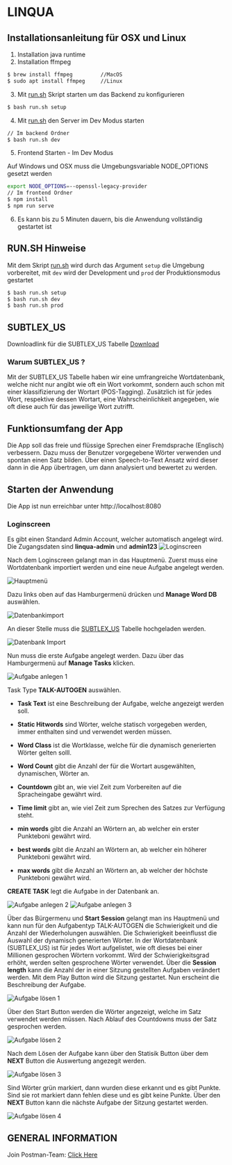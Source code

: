 # LINQUA
## Installationsanleitung für OSX und Linux

1. Installation java runtime
2. Installation ffmpeg
```bash
$ brew install ffmpeg         //MacOS
$ sudo apt install ffmpeg     //Linux
```
3. Mit [run.sh](backend/run.sh) Skript starten um das Backend zu konfigurieren
```bash
$ bash run.sh setup
```

4. Mit [run.sh](backend/run.sh) den Server im Dev Modus starten
```bash
// Im backend Ordner
$ bash run.sh dev
```

5. Frontend Starten - Im Dev Modus

Auf Windows und OSX muss die Umgebungsvariable NODE_OPTIONS gesetzt werden

```bash
export NODE_OPTIONS=--openssl-legacy-provider
// Im frontend Ordner
$ npm install
$ npm run serve
```
6. Es kann bis zu 5 Minuten dauern, bis die Anwendung vollständig gestartet ist


## RUN.SH Hinweise
Mit dem Skript [run.sh](backend/run.sh) wird durch das Argument `setup` die Umgebung vorbereitet, mit `dev` wird der Development und `prod` der Produktionsmodus gestartet
```bash
$ bash run.sh setup
$ bash run.sh dev
$ bash run.sh prod
```

## SUBTLEX_US
Downloadlink für die SUBTLEX_US Tabelle [Download](https://osf.io/download/7wx25/)

### Warum SUBTLEX_US ?
Mit der SUBTLEX_US Tabelle haben wir eine umfrangreiche Wortdatenbank, welche nicht nur angibt wie oft ein Wort vorkommt, sondern auch schon mit einer klassifizierung der Wortart (POS-Tagging). 
Zusätzlich ist für jedes Wort, respektive dessen Wortart, eine Wahrscheinlichkeit angegeben, wie oft diese auch für das jeweilige Wort zutrifft.


## Funktionsumfang der App
Die App soll das freie und flüssige Sprechen einer Fremdsprache (Englisch) verbessern.
Dazu muss der Benutzer vorgegebene Wörter verwenden und spontan einen Satz bilden.
Über einen Speech-to-Text Ansatz wird dieser dann in die App übertragen, um dann analysiert und bewertet zu werden.

## Starten der Anwendung
Die App ist nun erreichbar unter http://localhost:8080

### Loginscreen
Es gibt einen Standard Admin Account, welcher automatisch angelegt wird. Die Zugangsdaten sind **linqua-admin** und **admin123**
![Loginscreen](docs/assets/loginscreen.png)

Nach dem Loginscreen gelangt man in das Hauptmenü.
Zuerst muss eine Wortdatenbank importiert werden und eine neue Aufgabe angelegt werden.

![Hauptmenü](docs/assets/mainmenu.png)

Dazu links oben auf das Hamburgermenü drücken und **Manage Word DB** auswählen.

![Datenbankimport](docs/assets/hamburger.png)

An dieser Stelle muss die [SUBTLEX_US](https://osf.io/download/7wx25/) Tabelle hochgeladen werden.

![Datenbank Import](docs/assets/managedb.png)

Nun muss die erste Aufgabe angelegt werden. 
Dazu über das Hamburgermenü auf **Manage Tasks** klicken.

![Aufgabe anlegen 1](docs/assets/managetask.png)

Task Type **TALK-AUTOGEN** auswählen.

- **Task Text** ist eine Beschreibung der Aufgabe, welche angezeigt werden soll.

- **Static Hitwords** sind Wörter, welche statisch vorgegeben werden, immer enthalten sind und verwendet werden müssen.

- **Word Class** ist die Wortklasse, welche für die dynamisch generierten Wörter gelten solll.

- **Word Count** gibt die Anzahl der für die Wortart ausgewählten, dynamischen, Wörter an.

- **Countdown** gibt an, wie viel Zeit zum Vorbereiten auf die Spracheingabe gewährt wird.

- **Time limit** gibt an, wie viel Zeit zum Sprechen des Satzes zur Verfügung steht.

- **min words** gibt die Anzahl an Wörtern an, ab welcher ein erster Punkteboni gewährt wird.

- **best words** gibt die Anzahl an Wörtern an, ab welcher ein höherer Punkteboni gewährt wird.

- **max words** gibt die Anzahl an Wörtern an, ab welcher der höchste Punkteboni gewährt wird.

**CREATE TASK** legt die Aufgabe in der Datenbank an.

![Aufgabe anlegen 2](docs/assets/talk_autogen1.png)
![Aufgabe anlegen 3](docs/assets/talk_autogen2.png)

Über das Bürgermenu und **Start Session** gelangt man ins Hauptmenü und kann nun für den Aufgabentyp TALK-AUTOGEN die Schwierigkeit und die Anzahl der Wiederholungen auswählen.
Die Schwierigkeit beeinflusst die Auswahl der dynamisch generierten Wörter. 
In der Wortdatenbank (SUBTLEX_US) ist für jedes Wort aufgelistet, wie oft dieses bei einer Millionen gesprochen Wörtern vorkommt. 
Wird der Schwierigkeitsgrad erhöht, werden selten gesprochene Wörter verwendet.
Über die **Session length** kann die Anzahl der in einer Sitzung gestellten Aufgaben verändert werden. 
Mit dem Play Button wird die Sitzung gestartet.
Nun erscheint die Beschreibung der Aufgabe. 

![Aufgabe lösen 1](docs/assets/talk_autogen3.png)

Über den Start Button werden die Wörter angezeigt, welche im Satz verwendet werden müssen.
Nach Ablauf des Countdowns muss der Satz gesprochen werden.

![Aufgabe lösen 2](docs/assets/talk_autogen4.png)

Nach dem Lösen der Aufgabe kann über den Statisik Button über dem **NEXT** Button die Auswertung angezegit werden.

![Aufgabe lösen 3](docs/assets/talk_autogen5.png)

Sind Wörter grün markiert, dann wurden diese erkannt und es gibt Punkte. 
Sind sie rot markiert dann fehlen diese und es gibt keine Punkte.
Über den **NEXT** Button kann die nächste Aufgabe der Sitzung gestartet werden.

![Aufgabe lösen 4](docs/assets/talk_autogen6.png)



## GENERAL INFORMATION
Join Postman-Team: [Click Here](https://app.getpostman.com/join-team?invite_code=3ab5a9159a2423c81cd34ea790022164)